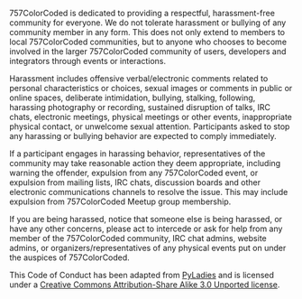 757ColorCoded is dedicated to providing a respectful, harassment-free community for everyone. We do not tolerate harassment or bullying of any community member in any form. This does not only extend to members to local 757ColorCoded communities, but to anyone who chooses to become involved in the larger 757ColorCoded community of users, developers and integrators through events or interactions.

Harassment includes offensive verbal/electronic comments related to personal characteristics or choices, sexual images or comments in public or online spaces, deliberate intimidation, bullying, stalking, following, harassing photography or recording, sustained disruption of talks, IRC chats, electronic meetings, physical meetings or other events, inappropriate physical contact, or unwelcome sexual attention. Participants asked to stop any harassing or bullying behavior are expected to comply immediately.

If a participant engages in harassing behavior, representatives of the community may take reasonable action they deem appropriate, including warning the offender, expulsion from any 757ColorCoded event, or expulsion from mailing lists, IRC chats, discussion boards and other electronic communications channels to resolve the issue. This may include expulsion from 757ColorCoded Meetup group membership.

If you are being harassed, notice that someone else is being harassed, or have any other concerns, please act to intercede or ask for help from any member of the 757ColorCoded community, IRC chat admins, website admins, or organizers/representatives of any physical events put on under the auspices of 757ColorCoded.

This Code of Conduct has been adapted from [PyLadies](http://www.pyladies.com/CodeOfConduct/) and is licensed under a [Creative Commons Attribution-Share Alike 3.0 Unported license](https://creativecommons.org/licenses/by-sa/3.0/).
